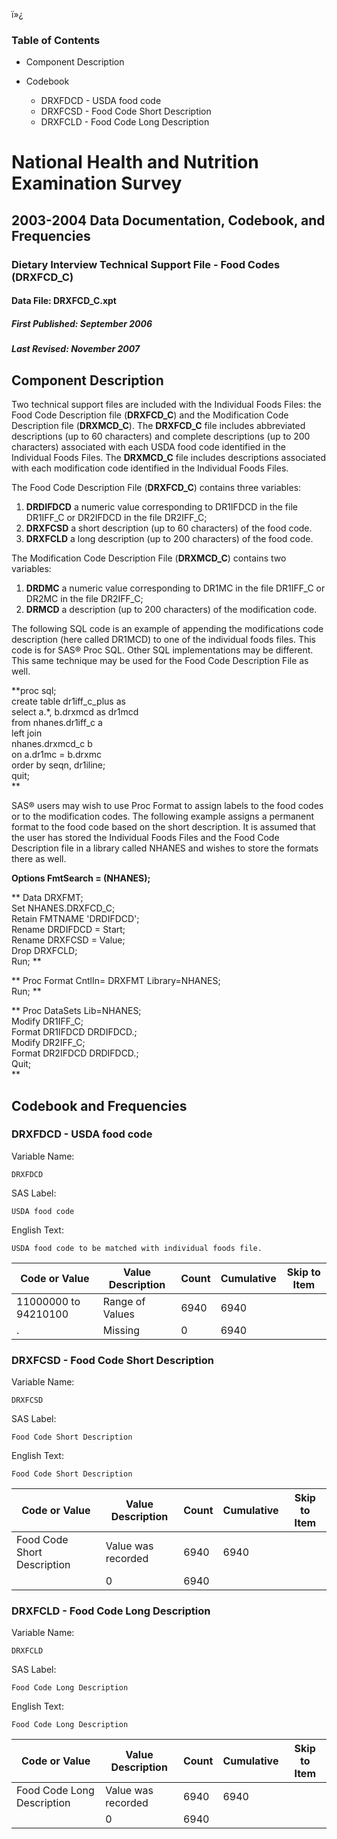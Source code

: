 ï»¿

### Table of Contents

  * Component Description
  * Codebook

    * DRXFDCD - USDA food code
    * DRXFCSD - Food Code Short Description
    * DRXFCLD - Food Code Long Description

# National Health and Nutrition Examination Survey

## 2003-2004 Data Documentation, Codebook, and Frequencies

### Dietary Interview Technical Support File - Food Codes (DRXFCD_C)

####  Data File: DRXFCD_C.xpt

#####  First Published: September 2006

#####  Last Revised: November 2007

## Component Description

Two technical support files are included with the Individual Foods Files: the
Food Code Description file (**DRXFCD_C**) and the Modification Code
Description file (**DRXMCD_C**). The **DRXFCD_C** file includes abbreviated
descriptions (up to 60 characters) and complete descriptions (up to 200
characters) associated with each USDA food code identified in the Individual
Foods Files. The **DRXMCD_C** file includes descriptions associated with each
modification code identified in the Individual Foods Files.

The Food Code Description File (**DRXFCD_C**) contains three variables:

  1. **DRDIFDCD** a numeric value corresponding to DR1IFDCD in the file DR1IFF_C or DR2IFDCD in the file DR2IFF_C; 
  2. **DRXFCSD** a short description (up to 60 characters) of the food code. 
  3. **DRXFCLD** a long description (up to 200 characters) of the food code. 



The Modification Code Description File (**DRXMCD_C**) contains two variables:

  1. **DRDMC** a numeric value corresponding to DR1MC in the file DR1IFF_C or DR2MC in the file DR2IFF_C; 
  2. **DRMCD** a description (up to 200 characters) of the modification code. 

The following SQL code is an example of appending the modifications code
description (here called DR1MCD) to one of the individual foods files. This
code is for SAS® Proc SQL. Other SQL implementations may be different. This
same technique may be used for the Food Code Description File as well.

**proc sql;  
  create table dr1iff_c_plus as  
  select a.*, b.drxmcd as dr1mcd  
  from nhanes.dr1iff_c a  
  left join  
  nhanes.drxmcd_c b  
  on a.dr1mc = b.drxmc  
  order by seqn, dr1iline;  
quit;  
**



SAS® users may wish to use Proc Format to assign labels to the food codes or
to the modification codes. The following example assigns a permanent format to
the food code based on the short description. It is assumed that the user has
stored the Individual Foods Files and the Food Code Description file in a
library called NHANES and wishes to store the formats there as well.

  **Options FmtSearch = (NHANES);**

**  Data DRXFMT;  
    Set NHANES.DRXFCD_C;   
    Retain FMTNAME 'DRDIFDCD';   
    Rename DRDIFDCD = Start;   
    Rename DRXFCSD = Value;   
    Drop DRXFCLD;   
  Run; **

**  Proc Format CntlIn= DRXFMT Library=NHANES;  
  Run; **

**  Proc DataSets Lib=NHANES;  
    Modify DR1IFF_C;   
    Format DR1IFDCD DRDIFDCD.;   
    Modify DR2IFF_C;   
    Format DR2IFDCD DRDIFDCD.;   
  Quit;  
**

## Codebook and Frequencies

### DRXFDCD - USDA food code

Variable Name:

    DRXFDCD
SAS Label:

    USDA food code
English Text:

    USDA food code to be matched with individual foods file.
Code or Value | Value Description | Count | Cumulative | Skip to Item  
---|---|---|---|---  
11000000 to 94210100 | Range of Values | 6940 | 6940 |   
. | Missing | 0 | 6940 |   
  
### DRXFCSD - Food Code Short Description

Variable Name:

    DRXFCSD
SAS Label:

    Food Code Short Description
English Text:

    Food Code Short Description
Code or Value | Value Description | Count | Cumulative | Skip to Item  
---|---|---|---|---  
Food Code Short Description | Value was recorded | 6940 | 6940 |   
|  | 0 | 6940 |   
  
### DRXFCLD - Food Code Long Description

Variable Name:

    DRXFCLD
SAS Label:

    Food Code Long Description
English Text:

    Food Code Long Description 
Code or Value | Value Description | Count | Cumulative | Skip to Item  
---|---|---|---|---  
Food Code Long Description | Value was recorded | 6940 | 6940 |   
|  | 0 | 6940 | 


